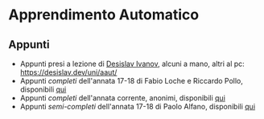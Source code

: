 # Apprendimento Automatico

## Appunti

- Appunti presi a lezione di [Desislav Ivanov](https://github.com/EvolveYourMind), alcuni a mano, altri al pc: https://desislav.dev/uni/aaut/
- Appunti _completi_ dell'annata 17-18 di Fabio Loche e Riccardo Pollo, disponibili [qui](Appunti/Libro%20Studenti%2017-18.pdf)
- Appunti _completi_ dell'annata corrente, anonimi, disponibili [qui](Appunti/AAUT_2021.pdf)
- Appunti _semi-completi_ dell'annata 17-18 di Paolo Alfano, disponibili [qui](Appunti/Alfano_2018.pdf)
